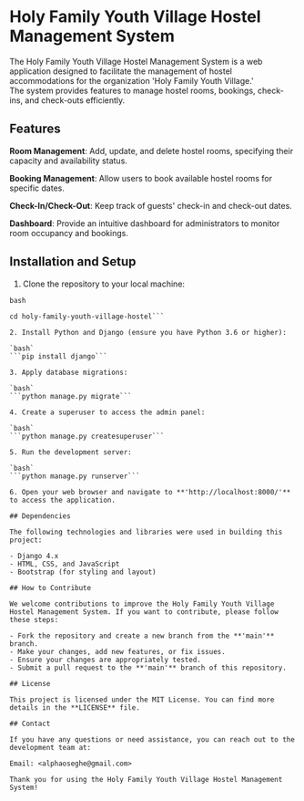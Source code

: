 # Holy Family Youth Village Hostel Management System

The Holy Family Youth Village Hostel Management System is a web application designed to facilitate the management of hostel accommodations for the organization 'Holy Family Youth Village.'<br> The system provides features to manage hostel rooms, bookings, check-ins, and check-outs efficiently.

## Features

**Room Management**: Add, update, and delete hostel rooms, specifying their capacity and availability status.

**Booking Management**: Allow users to book available hostel rooms for specific dates.

**Check-In/Check-Out**: Keep track of guests' check-in and check-out dates.

**Dashboard**: Provide an intuitive dashboard for administrators to monitor room occupancy and bookings.

Installation and Setup
----------------------
1. Clone the repository to your local machine:

`bash`
```git clone https://github.com/yourusername/holy-family-youth-village-hostel.git
cd holy-family-youth-village-hostel```

2. Install Python and Django (ensure you have Python 3.6 or higher):

`bash`
```pip install django```

3. Apply database migrations:

`bash`
```python manage.py migrate```

4. Create a superuser to access the admin panel:

`bash`
```python manage.py createsuperuser```

5. Run the development server:

`bash`
```python manage.py runserver```

6. Open your web browser and navigate to **'http://localhost:8000/'** to access the application.

## Dependencies

The following technologies and libraries were used in building this project:

- Django 4.x
- HTML, CSS, and JavaScript
- Bootstrap (for styling and layout)

## How to Contribute

We welcome contributions to improve the Holy Family Youth Village Hostel Management System. If you want to contribute, please follow these steps:

- Fork the repository and create a new branch from the **'main'** branch.
- Make your changes, add new features, or fix issues.
- Ensure your changes are appropriately tested.
- Submit a pull request to the **'main'** branch of this repository.

## License

This project is licensed under the MIT License. You can find more details in the **LICENSE** file.

## Contact

If you have any questions or need assistance, you can reach out to the development team at:

Email: <alphaoseghe@gmail.com>

Thank you for using the Holy Family Youth Village Hostel Management System!

